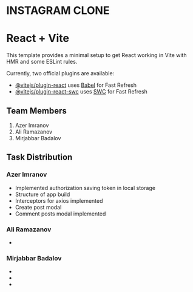 # INSTAGRAM CLONE
# React + Vite

This template provides a minimal setup to get React working in Vite with HMR and some ESLint rules.

Currently, two official plugins are available:

- [@vitejs/plugin-react](https://github.com/vitejs/vite-plugin-react/blob/main/packages/plugin-react/README.md) uses [Babel](https://babeljs.io/) for Fast Refresh
- [@vitejs/plugin-react-swc](https://github.com/vitejs/vite-plugin-react-swc) uses [SWC](https://swc.rs/) for Fast Refresh



## Team Members

1. Azer Imranov 
2. Ali Ramazanov
3. Mirjabbar Badalov

## Task Distribution

### Azer Imranov 

- Implemented authorization saving token in local storage
- Structure of app build
- Interceptors for axios implemented
- Create post modal
- Comment posts modal implemented
  

### Ali Ramazanov
- 

### Mirjabbar Badalov
-
-
-

